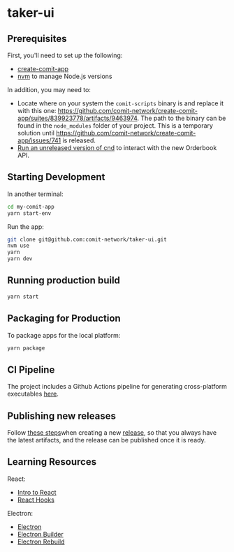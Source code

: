 # taker-ui

## Prerequisites

First, you'll need to set up the following:

- [create-comit-app](https://github.com/comit-network/create-comit-app)
- [nvm](https://github.com/nvm-sh/nvm) to manage Node.js versions

In addition, you may need to:

- Locate where on your system the `comit-scripts` binary is and replace it with this one: https://github.com/comit-network/create-comit-app/suites/839923778/artifacts/9463974. The path to the binary can be found in the `node_modules` folder of your project. This is a temporary solution until https://github.com/comit-network/create-comit-app/issues/741 is released.
- [Run an unreleased version of cnd](https://gist.github.com/yosriady/5ad0401995599099aa68bd5cb34ff98b) to interact with the new Orderbook API.

## Starting Development

In another terminal:

```bash
cd my-comit-app
yarn start-env
```

Run the app:

```bash
git clone git@github.com:comit-network/taker-ui.git
nvm use
yarn
yarn dev
```

## Running production build

```bash
yarn start
```

## Packaging for Production

To package apps for the local platform:

```bash
yarn package
```

## CI Pipeline

The project includes a Github Actions pipeline for generating cross-platform executables [here](https://github.com/comit-network/taker-ui/actions).

## Publishing new releases

Follow [these steps](https://www.electron.build/configuration/publish#recommended-github-releases-workflow)when creating a new [release](https://github.com/comit-network/taker-ui/releases), so that you always have the latest artifacts, and the release can be published once it is ready.

## Learning Resources

React:

- [Intro to React](https://reactjs.org/tutorial/tutorial.html)
- [React Hooks](https://reactjs.org/docs/hooks-overview.html)

Electron:

- [Electron](https://www.electronjs.org/)
- [Electron Builder](https://www.electron.build/)
- [Electron Rebuild](https://github.com/electron/electron-rebuild)
